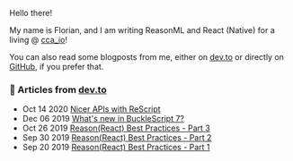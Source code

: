 Hello there!

My name is Florian, and I am writing ReasonML and React (Native) for a living @ [cca_io](https://www.cca.io/)!

You can also read some blogposts from me, either on [dev.to](https://dev.to/fhammerschmidt) or directly on [GitHub](https://github.com/fhammerschmidt/blogposts), if you prefer that.

### 📝 Articles from [dev.to](https://dev.to/fhammerschmidt)

* Oct 14 2020 [Nicer APIs with ReScript](https://dev.to/fhammerschmidt/nicer-apis-with-rescript-361) 
* Dec 06 2019 [What's new in BuckleScript 7?](https://dev.to/fhammerschmidt/what-s-new-in-bucklescript-7-1bf4) 
* Oct 26 2019 [Reason(React) Best Practices - Part 3](https://dev.to/fhammerschmidt/reason-react-best-practices-part-3-3bm2) 
* Sep 30 2019 [Reason(React) Best Practices - Part 2](https://dev.to/fhammerschmidt/reason-react-best-practices-part-2-2opc) 
* Sep 20 2019 [Reason(React) Best Practices - Part 1](https://dev.to/fhammerschmidt/reason-react-best-practices-2cb7) 
